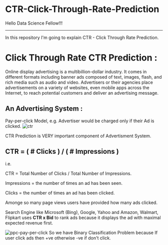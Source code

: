 # CTR-Click-Through-Rate-Prediction
Hello Data Science Fellow!!!
______________________________
In this repository I'm going to explain CTR - Click Through Rate Prediction.
# Click Through Rate CTR Prediction : 
Online display advertising is a multibillion-dollar industry. It comes in different formats including banner ads composed of text, images, flash, and rich media such as audio and video. Advertisers or their agencies place advertisements on a variety of websites, even mobile apps across the Internet, to reach potential customers and deliver an advertising message.

## An Advertising System :
Pay-per-click Model, e.g. Advertiser would be charged only if their Ad is clicked.
![ctr](https://user-images.githubusercontent.com/12669248/47145897-790de700-d2e8-11e8-9e17-7db52469042a.JPG)

CTR Prediction is VERY important component of Advertisment System.

## CTR = ( # Clicks ) / ( # Impressions )

i.e.


CTR = Total Number of Clicks / Total Number of Impressions. 

Impressions = the number of times an ad has been seen.

Clicks = the number of times an ad has been clicked.

Amonge so many page views users have provided how many ads clicked.

Search Engine like Microsoft (Bing), Google, Yahoo and Amazon, Walmart, Flipkart uses **CTR x Bid** to rank ads because it displays the ad with maximal expected revenue first.

![ppc-pay-per-click](https://user-images.githubusercontent.com/12669248/47146198-31d42600-d2e9-11e8-89d5-21815790012f.png)
So we have Binary Classification Problem because If user click ads then +ve otherwise -ve if don't click.
